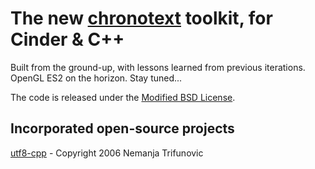 The new [chronotext](http://chronotext.org) toolkit, for Cinder & C++
=================
Built from the ground-up, with lessons learned from previous iterations. OpenGL ES2 on the horizon. Stay tuned...

The code is released under the [Modified BSD License](https://github.com/arielm/chronotext-blocks-base/blob/master/LICENSE.md).


Incorporated open-source projects
-------
[utf8-cpp](http://utfcpp.sourceforge.net) - Copyright 2006 Nemanja Trifunovic
